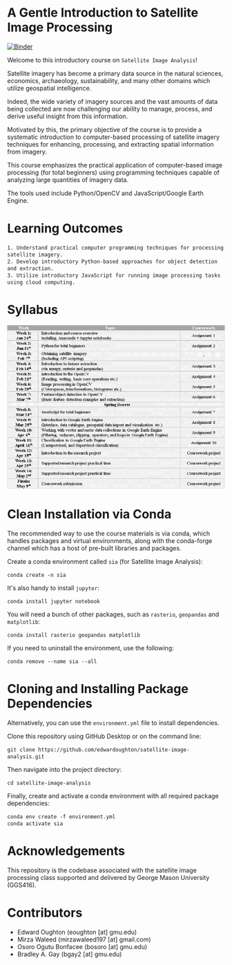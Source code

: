 A Gentle Introduction to Satellite Image Processing
===================================================
[![Binder](https://mybinder.org/badge_logo.svg)](https://mybinder.org/v2/gh/edwardoughton/satellite-image-analysis/HEAD)

Welcome to this introductory course on `Satellite Image Analysis`!

Satellite imagery has become a primary data source in the natural sciences, economics,
archaeology, sustainability, and many other domains which utilize geospatial intelligence.

Indeed, the wide variety of imagery sources and the vast amounts of data being collected
are now challenging our ability to manage, process, and derive useful insight from this
information.

Motivated by this, the primary objective of the course is to provide a
systematic introduction to computer-based processing of satellite imagery techniques
for enhancing, processing, and extracting spatial information from imagery.

This course emphasizes the practical application of computer-based image processing
(for total beginners) using programming techniques capable of analyzing large quantities
of imagery data.

The tools used include Python/OpenCV and JavaScript/Google Earth Engine.

Learning Outcomes
=================

    1. Understand practical computer programming techniques for processing satellite imagery.
    2. Develop introductory Python-based approaches for object detection and extraction.
    3. Utilize introductory JavaScript for running image processing tasks using cloud computing.

Syllabus
========
<p align="left">
  <img src="/syllabus/format_v2.png", width="800" />
</p>


Clean Installation via Conda
============================

The recommended way to use the course materials is via conda, which handles packages and
virtual environments, along with the conda-forge channel which has a host of pre-built
libraries and packages.

Create a conda environment called `sia` (for Satellite Image Analysis):

    conda create -n sia 

It's also handy to install `jupyter`:

    conda install jupyter notebook
    
You will need a bunch of other packages, such as `rasterio`, `geopandas` and `matplotlib`:
    
    conda install rasterio geopandas matplotlib
    
If you need to uninstall the environment, use the following:

    conda remove --name sia --all

Cloning and Installing Package Dependencies 
===========================================

Alternatively, you can use the `environment.yml` file to install dependencies.  

Clone this repository using GitHub Desktop or on the command line:

    git clone https://github.com/edwardoughton/satellite-image-analysis.git

Then navigate into the project directory:

    cd satellite-image-analysis

Finally, create and activate a conda environment with all required package dependencies:

    conda env create -f environment.yml
    conda activate sia


Acknowledgements
================

This repository is the codebase associated with the satellite image processing class
supported and delivered by George Mason University (GGS416).

Contributors
============
- Edward Oughton (eoughton [at] gmu.edu)
- Mirza Waleed (mirzawaleed197 [at] gmail.com)
- Osoro Ogutu Bonfacee (bosoro [at] gmu.edu)
- Bradley A. Gay (bgay2 [at] gmu.edu)
